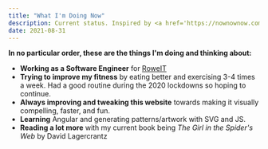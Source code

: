 ```yaml
---
title: "What I'm Doing Now"
description: Current status. Inspired by <a href='https://nownownow.com/about'>https://nownownow.com/about</a>.
date: 2021-08-31
---
```


**In no particular order, these are the things I'm doing and thinking about:**

- **Working as a Software Engineer** for [RoweIT](https://roweit.co.uk)
- **Trying to improve my fitness** by eating better and exercising 3-4 times a week. Had a good routine during the 2020 lockdowns so hoping to continue.
- **Always improving and tweaking this website** towards making it visually compelling, faster, and fun.
- **Learning** Angular and generating patterns/artwork with SVG and JS.
- **Reading a lot more** with my current book being _The Girl in the Spider's Web_ by David Lagercrantz
